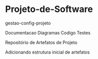 # Projeto-de-Software
 gestao-config-projeto

 Documentacao Diagramas Codigo Testes

  Repositório de Artefatos de Projeto
  
  Adicionando estrutura inicial de artefatos

